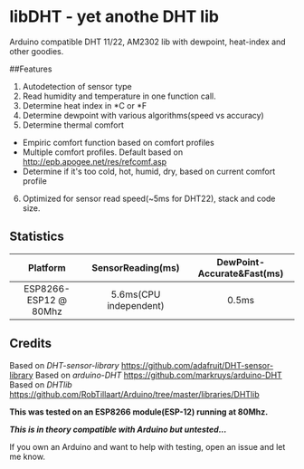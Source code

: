 # libDHT - yet anothe DHT lib
Arduino compatible DHT 11/22, AM2302 lib with dewpoint, heat-index and other goodies. 

##Features

1. Autodetection of sensor type
2. Read humidity and temperature in one function call.
3. Determine heat index in *C or *F
4. Determine dewpoint with various algorithms(speed vs accuracy)
5. Determine thermal comfort
  * Empiric comfort function based on comfort profiles
  * Multiple comfort profiles. Default based on http://epb.apogee.net/res/refcomf.asp
  * Determine if it's too cold, hot, humid, dry, based on current comfort profile
6. Optimized for sensor read speed(~5ms for DHT22), stack and code size.

## Statistics

| Platform | 				SensorReading(ms) | 	DewPoint-Accurate&Fast(ms) |
|:--------:|:--------------------------------:|:------------------------------:|
| ESP8266-ESP12 @ 80Mhz |	5.6ms(CPU independent) |					0.5ms |


## Credits

Based on *DHT-sensor-library* https://github.com/adafruit/DHT-sensor-library
Based on *arduino-DHT* https://github.com/markruys/arduino-DHT
Based on *DHTlib* https://github.com/RobTillaart/Arduino/tree/master/libraries/DHTlib

**This was tested on an ESP8266 module(ESP-12) running at 80Mhz.**

**_This is in theory compatible with Arduino but untested..._**

If you own an Arduino and want to help with testing, open an issue and let me know.
